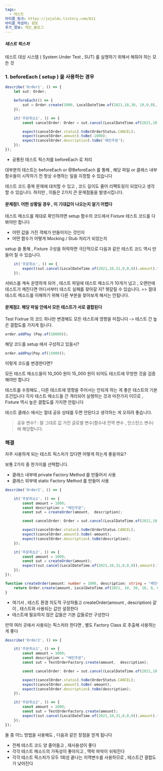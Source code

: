 ```yaml
---
tags:
  - 테스트
아티클_링크: https://jojoldu.tistory.com/611
아티클_작성자: 향로
추가_정보: 개인_블로그
---
```



##### 테스트 픽스처
테스트 대상 시스템 ( System Under Test , SUT) 를 실행하기 위해서 해줘야 하는 모든 것

### 1. beforeEach ( setup ) 을 사용하는 경우

```typescript
describe('Order1', () => {
    let sut: Order;

    beforeEach(() => {
        sut = Order.create(1000, LocalDateTime.of(2021,10,30, 10,0,0), "배민주문");
    });

    it('주문취소1', () => {
        const cancelOrder: Order = sut.cancel(LocalDateTime.of(2021,10,31,0,0,0));

        expect(cancelOrder.status).toBe(OrderStatus.CANCEL);
        expect(cancelOrder.amount).toBe(-1000);
        expect(cancelOrder.description).toBe('배민주문');
    });
});
```

- 공통된 테스트 픽스처를 beforeEach 로 처리

대부분의 테스트는 beforeEach or @BeforeEach 를 통해 ,
해당 파일 or 클래스 내부 함수들이 시작하기 전 항상 수행하는 일을 지정할 수 있습니다

테스트 코드 중복 문제에 대처할 수 있고 , 코드 길이도 줄어 리팩토링이 되었다고 생각할 수 있습니다.
하지만 , 이들은 2가지 큰 문제점들을 발생시킵니다.

#### 문제점1. 어떤 상황일 경우 , 이 기대값이 나오는지 알기 어렵다

테스트 메소드를 제대로 확인하려면 setup 함수의 코드에서 Fixture 테스트 코드를 다 봐야만 합니다
- 어떤 값을 가진 객체가 만들어지는 것인지
- 어떤 함수가 어떻게 Mocking / Stub 처리가 되었는지

setup 을 통해 , Fixture 구성을 허락하면 극단적으로 다음과 같은 테스트 코드 역시 만들어 질 수 있습니다.
```typescript
    it('주문취소', () => {
        expect(sut.cancel(LocalDateTime.of(2021,10,31,0,0,0)).amount).toBe(-1000);
    });
```

서비스를 계속 운영하게 되어 , 테스트 파일에 테스트 메소드가 10개가 넘고 ,
오랜만에 테스트가 깨진다면 어디서부터 테스트 실패를 찾아갈 지? 헷갈릴 수 있습니다.
=> 절대 테스트 메소드를 이해하기 위해 다른 부분을 찾아보게 해서는 안됩니다.

#### 문제점2. 해당 파일 안에서 모든 테스트가 서로 결합된다

Test Fixtrue 의 코드 하나만 변경해도 모든 테스트에 영향을 미칩니다
-> 테스트 간 높은 결합도를 가지게 됩니다.

```typescript
order.addPay (Pay.of(10000));
```
해당 코드를 setup 에서 구성하고 있을시?

```typescript
order.addPay(Pay.of(15000));
```
이렇게 코드를 변경한다면?

모든 테스트 메소드들이 10_000 원이 15_000 원이 되어도 테스트에 무방한 것을 검증해야만 합니다

테스트를 수정해도 , 다른 테스트에 영향을 주어서는 안되게 하는 게 좋은 테스트의 기본 조건입니다
각자 테스트 메소드들 간 격리되어 실행하는 것과 마찬가지 이므로 , Fixture 역시 높은 결합도를 가지면 안됩니다

테스트 클래스 에서는 절대 공유 상태를 두면 안된다고 생각하는 게 오히려 좋습니다.
> 공유 변수? : 말 그대로 값 가진 글로벌 변수(함수내 전역 변수 , 인스턴스 변수) 에 해당합니다.

### 해결

자주 사용하게 되는 테스트 픽스처가 있다면 어떻게 하는게 좋을까요?

보통 2가지 중 한가지를 선택합니다.
- 클래스 내부에 private Factory Method 를 만들어서 사용
- 클래스 외부에 static Factory Method 를 만들어 사용

```typescript
describe('Order2', () => {

    it('주문취소1', () => {
        const amount = 1000;
        const description = "배민주문";
        const sut = createOrder(amount,  description);

        const cancelOrder: Order = sut.cancel(LocalDateTime.of(2021,10,31,0,0,0));

        expect(cancelOrder.status).toBe(OrderStatus.CANCEL);
        expect(cancelOrder.amount).toBe(-amount);
        expect(cancelOrder.description).toBe(description);
    });

    it('주문취소2', () => {
        const amount = 1000;
        const sut = createOrder(amount);
        expect(sut.cancel(LocalDateTime.of(2021,10,31,0,0,0)).amount).toBe(-amount);
    });
});

function createOrder(amount: number = 1000, description: string = "배민주문") {
    return Order.create(amount, LocalDateTime.of(2021, 10, 30, 10, 0, 0), description);
}
```

- 여기서 , 테스트 환경 의도적 구성하돌고 createOrder(amount , description) 같이 , 
	  테스트와 사용되는 값만 설정한다
- 테스트에 필요하지 않은 값들은 기본 값들로만 구성한다

만약 여러 곳에서 사용되는 픽스처라 한다면 , 별도 Factory Class 로 추출해 사용하는 게 좋다

```typescript
describe('Order2', () => {

    it('주문취소1', () => {
        const amount = 1000;
        const description = "배민주문";
        const sut = TestOrderFactory.create(amount,  description);

        const cancelOrder: Order = sut.cancel(LocalDateTime.of(2021,10,31,0,0,0));

        expect(cancelOrder.status).toBe(OrderStatus.CANCEL);
        expect(cancelOrder.amount).toBe(-amount);
        expect(cancelOrder.description).toBe(description);
    });

    it('주문취소2', () => {
        const amount = 1000;
        const sut = TestOrderFactory.create(amount);
        expect(sut.cancel(LocalDateTime.of(2021,10,31,0,0,0)).amount).toBe(-amount);
    });
});
```

둘 중 어느 방법을 사용해도 , 다음과 같은 장점을 얻게 됩니다

- 전체 테스트 코드 양 줄어들고 , 재사용성이 좋다
- 각각 테스트 메소드의 가독성이 좋아지고 , 맥락 파악이 쉬워진다
- 각각 테스트 픽스처가 모두 1회성 끝나는 지역변수를 사용하므로 , 테스트간 결합도가 낮아진다

